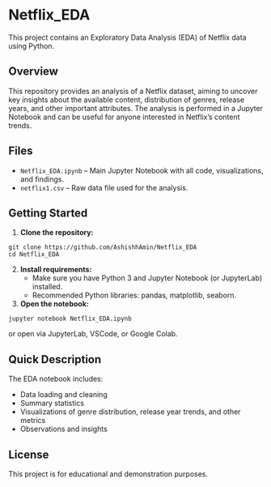# Netflix_EDA

This project contains an Exploratory Data Analysis (EDA) of Netflix data using Python.

## Overview

This repository provides an analysis of a Netflix dataset, aiming to uncover key insights about the available content, distribution of genres, release years, and other important attributes. The analysis is performed in a Jupyter Notebook and can be useful for anyone interested in Netflix’s content trends.

## Files

- `Netflix_EDA.ipynb` – Main Jupyter Notebook with all code, visualizations, and findings.
- `netflix1.csv` – Raw data file used for the analysis.


## Getting Started

1. **Clone the repository:**

```
git clone https://github.com/AshishhAmin/Netflix_EDA
cd Netflix_EDA
```

2. **Install requirements:**
    - Make sure you have Python 3 and Jupyter Notebook (or JupyterLab) installed.
    - Recommended Python libraries: pandas, matplotlib, seaborn.
3. **Open the notebook:**

```
jupyter notebook Netflix_EDA.ipynb
```

or open via JupyterLab, VSCode, or Google Colab.

## Quick Description

The EDA notebook includes:

- Data loading and cleaning
- Summary statistics
- Visualizations of genre distribution, release year trends, and other metrics
- Observations and insights


## License

This project is for educational and demonstration purposes.



